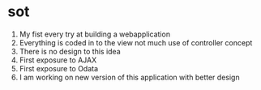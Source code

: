 # sot

1. My fist every try at building a webapplication 
2. Everything is coded in to the view  not much use of controller concept
3. There is no design to this idea 
4. First exposure to AJAX
5. First exposure to Odata
6. I am working on new version of this application with better design 
